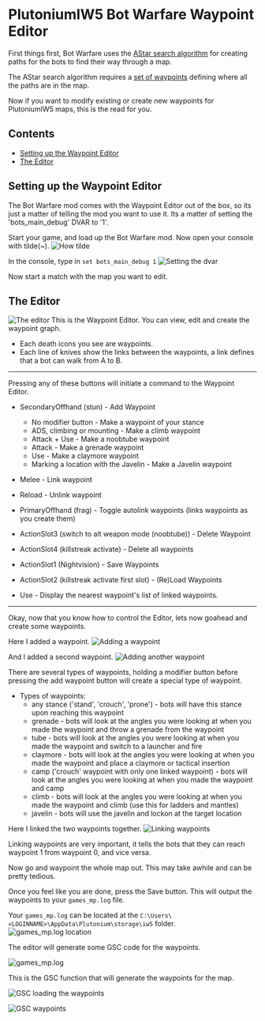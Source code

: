# PlutoniumIW5 Bot Warfare Waypoint Editor
First things first, Bot Warfare uses the [AStar search algorithm](https://en.wikipedia.org/wiki/A*_search_algorithm) for creating paths for the bots to find their way through a map. 

The AStar search algorithm requires a [set of waypoints](https://en.wikipedia.org/wiki/Graph_(discrete_mathematics)) defining where all the paths are in the map.

Now if you want to modify existing or create new waypoints for PlutoniumIW5 maps, this is the read for you.

## Contents
- [Setting up the Waypoint Editor](#Setting-up-the-Waypoint-Editor)
- [The Editor](#The-Editor)

## Setting up the Waypoint Editor
The Bot Warfare mod comes with the Waypoint Editor out of the box, so its just a matter of telling the mod you want to use it. Its a matter of setting the 'bots_main_debug' DVAR to '1'.

Start your game, and load up the Bot Warfare mod. Now open your console with tilde(~).
![How tilde](/raw/bw-assets/how-tilde.png)

In the console, type in ```set bots_main_debug 1```
![Setting the dvar](/raw/bw-assets/wp-editor-debug-dvar.png)

Now start a match with the map you want to edit.

## The Editor
![The editor](/raw/bw-assets/wp-editor-0.png)
This is the Waypoint Editor. You can view, edit and create the waypoint graph.
- Each death icons you see are waypoints.
- Each line of knives show the links between the waypoints, a link defines that a bot can walk from A to B.

---

Pressing any of these buttons will initiate a command to the Waypoint Editor.

- SecondaryOffhand (stun) - Add Waypoint
  - No modifier button - Make a waypoint of your stance
  - ADS, climbing or mounting - Make a climb waypoint
  - Attack + Use - Make a noobtube waypoint
  - Attack - Make a grenade waypoint
  - Use - Make a claymore waypoint
  - Marking a location with the Javelin - Make a Javelin waypoint

- Melee - Link waypoint

- Reload - Unlink waypoint

- PrimaryOffhand (frag) - Toggle autolink waypoints (links waypoints as you create them)

- ActionSlot3 (switch to alt weapon mode (noobtube)) - Delete Waypoint

- ActionSlot4 (killstreak activate) - Delete all waypoints

- ActionSlot1 (Nightvision) - Save Waypoints

- ActionSlot2 (killstreak activate first slot) - (Re)Load Waypoints

- Use - Display the nearest waypoint's list of linked waypoints.

---

Okay, now that you know how to control the Editor, lets now goahead and create some waypoints.

Here I added a waypoint.
![Adding a waypoint](/raw/bw-assets/wp-editor-added.png)

And I added a second waypoint.
![Adding another waypoint](/raw/bw-assets/wp-editor-added2.png)

There are several types of waypoints, holding a modifier button before pressing the add waypoint button will create a special type of waypoint.
- Types of waypoints:
  - any stance ('stand', 'crouch', 'prone') - bots will have this stance upon reaching this waypoint
  - grenade - bots will look at the angles you were looking at when you made the waypoint and throw a grenade from the waypoint
  - tube - bots will look at the angles you were looking at when you made the waypoint and switch to a launcher and fire
  - claymore - bots will look at the angles you were looking at when you made the waypoint and place a claymore or tactical insertion
  - camp ('crouch' waypoint with only one linked waypoint) - bots will look at the angles you were looking at when you made the waypoint and camp
  - climb - bots will look at the angles you were looking at when you made the waypoint and climb (use this for ladders and mantles)
  - javelin - bots will use the javelin and lockon at the target location

Here I linked the two waypoints together.
![Linking waypoints](/raw/bw-assets/wp-editor-linked.png)

Linking waypoints are very important, it tells the bots that they can reach waypoint 1 from waypoint 0, and vice versa.

Now go and waypoint the whole map out. This may take awhile and can be pretty tedious.

Once you feel like you are done, press the Save button. This will output the waypoints to your `games_mp.log` file.

Your `games_mp.log` can be located at the `C:\Users\<LOGINNAME>\AppData\Plutonium\storage\iw5` folder.
![games_mp.log location](/raw/bw-assets/wp-editor-gamesmp_loc.png)

The editor will generate some GSC code for the waypoints.

![games_mp.log](/raw/bw-assets/wp-editor-gamesmp.png)

This is the GSC function that will generate the waypoints for the map.

![GSC loading the waypoints](/raw/bw-assets/wp-editor-loadwps.png)

![GSC waypoints](/raw/bw-assets/wp-editor-wps.png)
